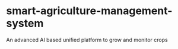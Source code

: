 # smart-agriculture-management-system
An advanced AI based unified platform to grow and monitor crops
